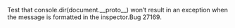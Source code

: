 Test that console.dir(document.\_\_proto\_\_) won’t result in an exception when the message is formatted in the inspector.Bug 27169.
